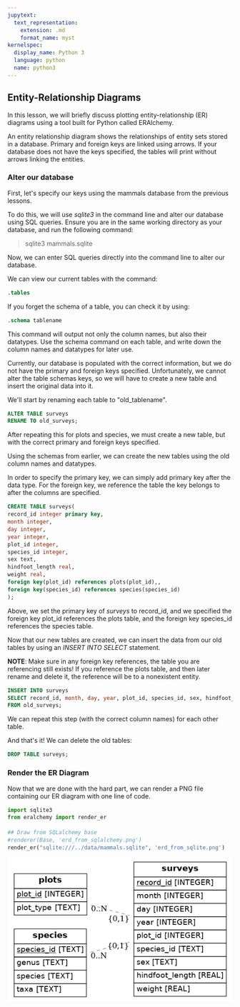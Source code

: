 ```yaml
---
jupytext:
  text_representation:
    extension: .md
    format_name: myst
kernelspec:
  display_name: Python 3
  language: python
  name: python3
---
```


## Entity-Relationship Diagrams

In this lesson, we will briefly discuss plotting entity-relationship (ER) diagrams using a tool built for Python called ERAlchemy.  

An entity relationship diagram shows the relationships of entity sets stored in a database. Primary and foreign keys are linked using arrows. If your database does not have the keys specified, the tables will print without arrows linking the entities.  

### Alter our database

First, let's specify our keys using the mammals database from the previous lessons.

To do this, we will use _sqlite3_ in the command line and alter our database using SQL queries. Ensure you are in the same working directory as your database, and run the following command:  

> sqlite3 mammals.sqlite  

Now, we can enter SQL queries directly into the command line to alter our database.  

We can view our current tables with the command:  
```sql
.tables
```  

If you forget the schema of a table, you can check it by using:  
```sql
.schema tablename  
```

This command will output not only the column names, but also their datatypes. Use the schema command on each table, and write down the column names and datatypes for later use.  

Currently, our database is populated with the correct information, but we do not have the primary and foreign keys specified. Unfortunately, we cannot alter the table schemas keys, so we will have to create a new table and insert the original data into it.  

We'll start by renaming each table to "old\_tablename".  
```sql
ALTER TABLE surveys
RENAME TO old_surveys;
```  
After repeating this for plots and species, we must create a new table, but with the correct primary and foreign keys specified.  

Using the schemas from earlier, we can create the new tables using the old column names and datatypes.  

In order to specify the primary key, we can simply add primary key after the data type. For the foreign key, we reference the table the key belongs to after the columns are specified.  

```sql
CREATE TABLE surveys(
record_id integer primary key,
month integer,
day integer,
year integer,
plot_id integer,
species_id integer,
sex text,
hindfoot_length real,
weight real,
foreign key(plot_id) references plots(plot_id),,
foreign key(species_id) references species(species_id)
);
```  

Above, we set the primary key of _surveys_ to record\_id, and we specified the foreign key plot\_id references the plots table, and the foreign key species\_id references the species table.  

Now that our new tables are created, we can insert the data from our old tables by using an _INSERT INTO SELECT_ statement.  

**NOTE**: Make sure in any foreign key references, the table you are referencing still exists! If you reference the plots table, and then later rename and delete it, the reference will be to a nonexistent entity.  

```sql
INSERT INTO surveys
SELECT record_id, month, day, year, plot_id, species_id, sex, hindfoot_length, weight
FROM old_surveys;
```  

We can repeat this step (with the correct column names) for each other table.  

And that's it! We can delete the old tables:  
```sql
DROP TABLE surveys;
```  

### Render the ER Diagram

Now that we are done with the hard part, we can render a PNG file containing our ER diagram with one line of code.   

```python
import sqlite3
from eralchemy import render_er

## Draw from SQLalchemy base
#renderer(Base, 'erd_from_sqlalchemy.png')
render_er("sqlite:///../data/mammals.sqlite", 'erd_from_sqlite.png')
```  

![ER Diagram](../data/erd_from_sqlite.png)
